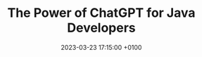 ---
title: The Power of ChatGPT for Java Developers
layout: post
external_url: https://www.youtube.com/live/Qe1XbyCsros?feature=share&t=694
external_site: YouTube
date:   2023-03-23 17:15:00 +0100
---